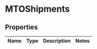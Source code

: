 
# MTOShipments

## Properties
Name | Type | Description | Notes
------------ | ------------- | ------------- | -------------



